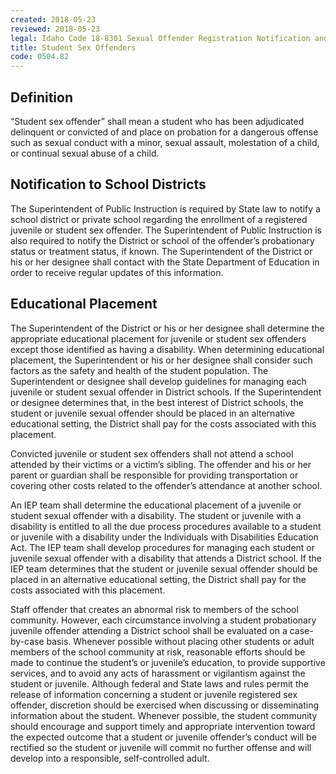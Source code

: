 ```yaml
---
created: 2018-05-23
reviewed: 2018-05-23
legal: Idaho Code 18-8301 Sexual Offender Registration Notification and Community Right-to-Know-Act,Idaho Code 18-8402 Findings,Idaho Code 18- 8403 Definitions,Idaho Code 18-8408 Providing List to Superintendent Of Public Instruction,Idaho Code 18-8412 Exemption from Civil Liability,Idaho Code 18-8413 Penalties for Vigilantism of Other Misuse of Information,Idaho Code 33-205 Denial of School Attendance,Idaho Code 18-8329 Adult Criminal Sex Offenders-Prohibited Access to School Children
title: Student Sex Offenders
code: 0504.82
---
```



## Definition

“Student sex offender” shall mean a student who has been adjudicated delinquent or convicted of and place on probation for a dangerous offense such as sexual conduct with a minor, sexual assault, molestation of a child, or continual sexual abuse of a child.

## Notification to School Districts

The Superintendent of Public Instruction is required by State law to notify a school district or private school regarding the enrollment of a registered juvenile or student sex offender. The Superintendent of Public Instruction is also required to notify the District or school of the offender’s probationary status or treatment status, if known. The Superintendent of the District or his or her designee shall contact with the State Department of Education in order to receive regular updates of this information.

## Educational Placement

The Superintendent of the District or his or her designee shall determine the appropriate educational placement for juvenile or student sex offenders except those identified as having a disability. When determining educational placement, the Superintendent or his or her designee shall consider such factors as the safety and health of the student population. The Superintendent or designee shall develop guidelines for managing each juvenile or student sexual offender in District schools. If the Superintendent or designee determines that, in the best interest of District schools, the student or juvenile sexual offender should be placed in an alternative educational setting, the District shall pay for the costs associated with this placement.

Convicted juvenile or student sex offenders shall not attend a school attended by their victims or a victim’s sibling. The offender and his or her parent or guardian shall be responsible for providing transportation or covering other costs related to the offender’s attendance at another school.

An IEP team shall determine the educational placement of a juvenile or student sexual offender with a disability. The student or juvenile with a disability is entitled to all the due process procedures available to a student or juvenile with a disability under the Individuals with Disabilities Education Act. The IEP team shall develop procedures for managing each student or juvenile sexual offender with a disability that attends a District school. If the IEP team determines that the student or juvenile sexual offender should be placed in an alternative educational setting, the District shall pay for the costs associated with this placement.

Staff offender that creates an abnormal risk to members of the school community. However, each circumstance involving a student probationary juvenile offender attending a District school shall be evaluated on a case-by-case basis. Whenever possible without placing other students or adult members of the school community at risk, reasonable efforts should be made to continue the student’s or juvenile’s education, to provide supportive services, and to avoid any acts of harassment or vigilantism against the student or juvenile. Although federal and State laws and rules permit the release of information concerning a student or juvenile registered sex offender, discretion should be exercised when discussing or disseminating information about the student. Whenever possible, the student community should encourage and support timely and appropriate intervention toward the expected outcome that a student or juvenile offender’s conduct will be rectified so the student or juvenile will commit no further offense and will develop into a responsible, self-controlled adult.

